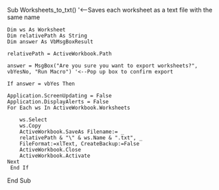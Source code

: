 Sub Worksheets_to_txt() '<--Saves each worksheet as a text file with the same name

    Dim ws As Worksheet
    Dim relativePath As String
    Dim answer As VbMsgBoxResult

    relativePath = ActiveWorkbook.Path

    answer = MsgBox("Are you sure you want to export worksheets?", vbYesNo, "Run Macro") '<--Pop up box to confirm export

    If answer = vbYes Then

    Application.ScreenUpdating = False
    Application.DisplayAlerts = False
    For Each ws In ActiveWorkbook.Worksheets

        ws.Select
        ws.Copy
        ActiveWorkbook.SaveAs Filename:= _
        relativePath & "\" & ws.Name & ".txt", _
        FileFormat:=xlText, CreateBackup:=False
        ActiveWorkbook.Close
        ActiveWorkbook.Activate
    Next
     End If

End Sub

